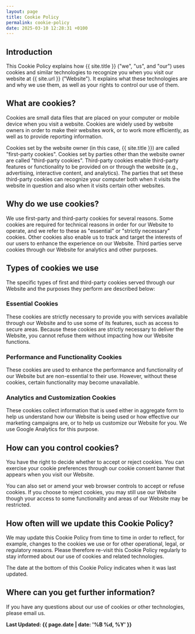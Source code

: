 ```yaml
---
layout: page
title: Cookie Policy
permalink: cookie-policy
date: 2025-03-10 12:28:31 +0100
---
```


## Introduction

This Cookie Policy explains how {{ site.title }} ("we", "us", and "our") uses cookies and similar technologies to recognize you when you visit our website at {{ site.url }} ("Website"). It explains what these technologies are and why we use them, as well as your rights to control our use of them.

## What are cookies?

Cookies are small data files that are placed on your computer or mobile device when you visit a website. Cookies are widely used by website owners in order to make their websites work, or to work more efficiently, as well as to provide reporting information.

Cookies set by the website owner (in this case, {{ site.title }}) are called "first-party cookies". Cookies set by parties other than the website owner are called "third-party cookies". Third-party cookies enable third-party features or functionality to be provided on or through the website (e.g., advertising, interactive content, and analytics). The parties that set these third-party cookies can recognize your computer both when it visits the website in question and also when it visits certain other websites.

## Why do we use cookies?

We use first-party and third-party cookies for several reasons. Some cookies are required for technical reasons in order for our Website to operate, and we refer to these as "essential" or "strictly necessary" cookies. Other cookies also enable us to track and target the interests of our users to enhance the experience on our Website. Third parties serve cookies through our Website for analytics and other purposes.

## Types of cookies we use

The specific types of first and third-party cookies served through our Website and the purposes they perform are described below:

### Essential Cookies

These cookies are strictly necessary to provide you with services available through our Website and to use some of its features, such as access to secure areas. Because these cookies are strictly necessary to deliver the Website, you cannot refuse them without impacting how our Website functions.

### Performance and Functionality Cookies

These cookies are used to enhance the performance and functionality of our Website but are non-essential to their use. However, without these cookies, certain functionality may become unavailable.

### Analytics and Customization Cookies

These cookies collect information that is used either in aggregate form to help us understand how our Website is being used or how effective our marketing campaigns are, or to help us customize our Website for you. We use Google Analytics for this purpose.

## How can you control cookies?

You have the right to decide whether to accept or reject cookies. You can exercise your cookie preferences through our cookie consent banner that appears when you visit our Website.

You can also set or amend your web browser controls to accept or refuse cookies. If you choose to reject cookies, you may still use our Website though your access to some functionality and areas of our Website may be restricted.

## How often will we update this Cookie Policy?

We may update this Cookie Policy from time to time in order to reflect, for example, changes to the cookies we use or for other operational, legal, or regulatory reasons. Please therefore re-visit this Cookie Policy regularly to stay informed about our use of cookies and related technologies.

The date at the bottom of this Cookie Policy indicates when it was last updated.

## Where can you get further information?

If you have any questions about our use of cookies or other technologies, please email us.

**Last Updated: {{ page.date | date: '%B %d, %Y' }}**